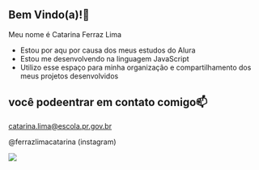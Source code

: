 ## Bem Vindo(a)!🚀

Meu nome é Catarina Ferraz Lima

- Estou por aqu por causa dos meus estudos do Alura
- Estou me desenvolvendo na linguagem JavaScript
- Utilizo esse espaço para minha organização e compartilhamento dos meus projetos desenvolvidos

## você podeentrar em contato comigo📫 

catarina.lima@escola.pr.gov.br

@ferrazlimacatarina (instagram)

 ![](https://tenor.com/pt-BR/view/cat-thumbs-up-gif-8855652465897788240)
